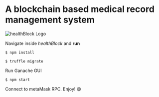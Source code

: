 # A blockchain based medical record management system
![healthBlock Logo](https://github.com/sabm0hmayahai/healthBlock/blob/master/logo.png)


Navigate inside _healthBlock_ and **run**

```
$ npm install
```

```
$ truffle migrate
```

Run Ganache GUI

```
$ npm start
```

Connect to metaMask RPC. Enjoy! 😄

